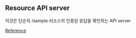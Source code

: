 ## Resource API server

이것은 단순히 /sample 리소스의 인증된 응답을 확인하는 API server

[Reference][ref]

[ref]: https://docs.spring.io/spring-security/reference/servlet/oauth2/resource-server/index.html